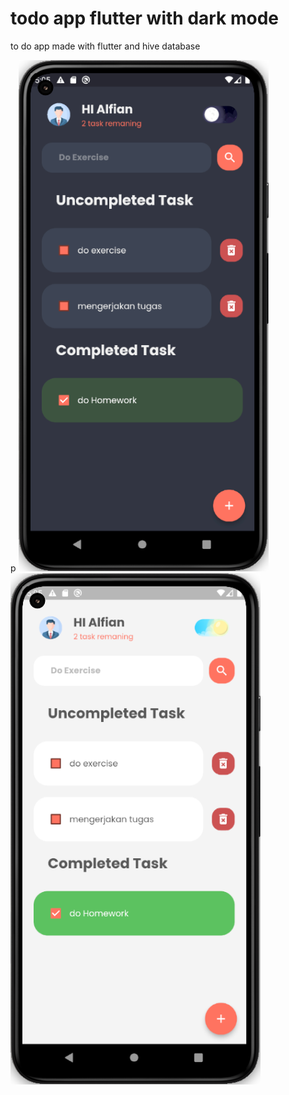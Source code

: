 # todo app flutter with dark mode
<p>to do app made with flutter and hive database</p>p
<img src="https://raw.githubusercontent.com/ALFIAN-code/todo_app_flutter/main/Screenshot%20from%202023-08-23%2017-05-26.png" width="400"> <img src="https://raw.githubusercontent.com/ALFIAN-code/todo_app_flutter/main/Screenshot%20from%202023-08-23%2017-05-52.png" width="400"> 

